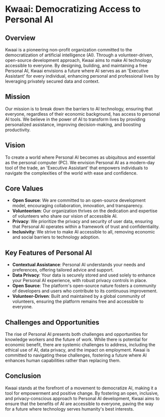 # Kwaai: Democratizing Access to Personal AI

## Overview

Kwaai is a pioneering non-profit organization committed to the democratization of artificial intelligence (AI). Through a volunteer-driven, open-source development approach, Kwaai aims to make AI technology accessible to everyone. By designing, building, and maintaining a free Personal AI, Kwaai envisions a future where AI serves as an 'Executive Assistant' for every individual, enhancing personal and professional lives by leveraging privately secured data and context.

## Mission

Our mission is to break down the barriers to AI technology, ensuring that everyone, regardless of their economic background, has access to personal AI tools. We believe in the power of AI to transform lives by providing personalized assistance, improving decision-making, and boosting productivity.

## Vision

To create a world where Personal AI becomes as ubiquitous and essential as the personal computer (PC). We envision Personal AI as a modern-day tool of the trade, an 'Executive Assistant' that empowers individuals to navigate the complexities of the world with ease and confidence.

## Core Values

- **Open Source**: We are committed to an open-source development model, encouraging collaboration, innovation, and transparency.
- **Volunteerism**: Our organization thrives on the dedication and expertise of volunteers who share our vision of accessible AI.
- **Privacy**: We prioritize the privacy and security of user data, ensuring that Personal AI operates within a framework of trust and confidentiality.
- **Inclusivity**: We strive to make AI accessible to all, removing economic and social barriers to technology adoption.

## Key Features of Personal AI

- **Contextual Assistance**: Personal AI understands your needs and preferences, offering tailored advice and support.
- **Data Privacy**: Your data is securely stored and used solely to enhance your Personal AI experience, with robust privacy controls in place.
- **Open Source**: The platform's open-source nature fosters a community of developers and users who contribute to its continuous improvement.
- **Volunteer-Driven**: Built and maintained by a global community of volunteers, ensuring the platform remains free and accessible to everyone.

## Challenges and Opportunities

The rise of Personal AI presents both challenges and opportunities for knowledge workers and the future of work. While there is potential for economic benefit, there are systemic challenges to address, including the ethical use of AI, data privacy, and the impact on employment. Kwaai is committed to navigating these challenges, fostering a future where AI enhances human capabilities rather than replacing them.

## Conclusion

Kwaai stands at the forefront of a movement to democratize AI, making it a tool for empowerment and positive change. By fostering an open, inclusive, and privacy-conscious approach to Personal AI development, Kwaai aims to ensure that the benefits of AI are accessible to everyone, paving the way for a future where technology serves humanity's best interests.